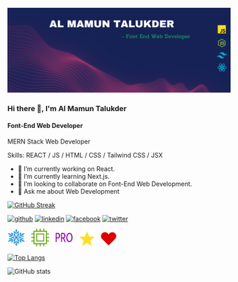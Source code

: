 ![Font-End Web Developer](https://github.com/AlMamunTalukder/AlMamunTalukder/blob/main/screencapture-file-C-Users-almam-Downloads-Documents-Blue-and-Pink-Professional-Business-Strategy-Presentation-2-pdf-2023-12-09-08_20_14.png)

### Hi there 👋, I'm Al Mamun Talukder
#### Font-End Web Developer

MERN Stack Web Developer

Skills: REACT / JS / HTML / CSS / Tailwind CSS / JSX

- 🔭 I’m currently working on React. 
- 🌱 I’m currently learning Next.js. 
- 👯 I’m looking to collaborate on Font-End Web Development. 
- 💬 Ask me about Web Development 

[![GitHub Streak](https://github-readme-streak-stats.herokuapp.com?user=AlMamunTalukder&theme=whatsapp-dark2)](https://git.io/streak-stats)

[<img src='https://cdn.jsdelivr.net/npm/simple-icons@3.0.1/icons/github.svg' alt='github' height='40'>](https://github.com/AlMamunTalukder)  [<img src='https://e7.pngegg.com/pngimages/733/89/png-clipart-social-media-linkedin-computer-icons-social-network-social-media-blue-angle-thumbnail.png' alt='linkedin' height='40'>](https://www.linkedin.com/in/https://www.linkedin.com/in/amtalukder//)  [<img src='[https://cdn.jsdelivr.net/npm/simple-icons@3.0.1/icons/facebook.svg](https://cliply.co/wp-content/uploads/2019/04/371903520_SOCIAL_ICONS_FACEBOOK-1024x1024.png)' alt='facebook' height='40'>](https://www.facebook.com/@amtsokal)  [<img src='https://th.bing.com/th/id/R.4b69afaebd08a86b08c7a950b56005d0?rik=Rb6vswLwPrLedg&riu=http%3a%2f%2fwww.vectorico.com%2fwp-content%2fuploads%2f2018%2f02%2fTwitter-Logo.png&ehk=OHhD%2bkKSXV9UGeMirUJ9gRz81rofDPVnqa4f1HHtX2k%3d&risl=&pid=ImgRaw&r=0' alt='twitter' height='40'>](https://twitter.com/https://twitter.com/a_m_talukder)  

<a href='https://archiveprogram.github.com/'><img src='https://raw.githubusercontent.com/acervenky/animated-github-badges/master/assets/acbadge.gif' width='40' height='40'></a> <a href='https://docs.github.com/en/developers'><img src='https://raw.githubusercontent.com/acervenky/animated-github-badges/master/assets/devbadge.gif' width='40' height='40'></a> <a href='https://github.com/pricing'><img src='https://raw.githubusercontent.com/acervenky/animated-github-badges/master/assets/pro.gif' width='40' height='40'></a> <a href='https://stars.github.com/'><img src='https://raw.githubusercontent.com/acervenky/animated-github-badges/master/assets/starbadge.gif' width='35' height='35'></a> <a href='https://docs.github.com/en/github/supporting-the-open-source-community-with-github-sponsors'><img src='https://raw.githubusercontent.com/acervenky/animated-github-badges/master/assets/sponsorbadge.gif' width='35' height='35'></a> 

[![Top Langs](https://github-readme-stats.vercel.app/api/top-langs/?username=AlMamunTalukder&theme=tokyonight)](https://github.com/anuraghazra/github-readme-stats)

![GitHub stats](https://github-readme-stats.vercel.app/api?username=AlMamunTalukder&show_icons=true&count_private=true&theme=ambient_gradient)  







